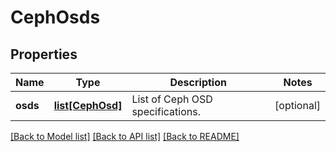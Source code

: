 # CephOsds

## Properties
Name | Type | Description | Notes
------------ | ------------- | ------------- | -------------
**osds** | [**list[CephOsd]**](CephOsd.md) | List of Ceph OSD specifications. | [optional] 

[[Back to Model list]](../README.md#documentation-for-models) [[Back to API list]](../README.md#documentation-for-api-endpoints) [[Back to README]](../README.md)

